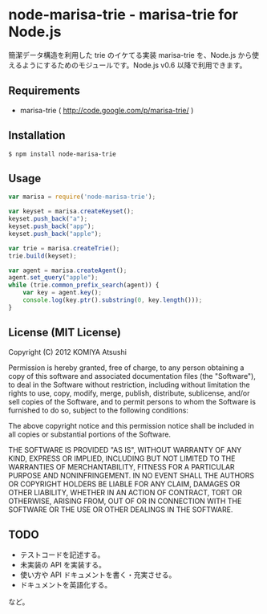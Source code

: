 node-marisa-trie - marisa-trie for Node.js
================

簡潔データ構造を利用した trie のイケてる実装 marisa-trie を、Node.js から使えるようにするためのモジュールです。Node.js v0.6 以降で利用できます。

## Requirements

 * marisa-trie ( http://code.google.com/p/marisa-trie/ )

## Installation

    $ npm install node-marisa-trie

## Usage

```JavaScript
var marisa = require('node-marisa-trie');

var keyset = marisa.createKeyset();
keyset.push_back("a");
keyset.push_back("app");
keyset.push_back("apple");

var trie = marisa.createTrie();
trie.build(keyset);

var agent = marisa.createAgent();
agent.set_query("apple");
while (trie.common_prefix_search(agent)) {
    var key = agent.key();
    console.log(key.ptr().substring(0, key.length()));
}
```

## License (MIT License)

Copyright (C) 2012 KOMIYA Atsushi

Permission is hereby granted, free of charge, to any person obtaining a copy of this software and associated documentation files (the "Software"), to deal in the Software without restriction, including without limitation the rights to use, copy, modify, merge, publish, distribute, sublicense, and/or sell copies of the Software, and to permit persons to whom the Software is furnished to do so, subject to the following conditions:

The above copyright notice and this permission notice shall be included in all copies or substantial portions of the Software.

THE SOFTWARE IS PROVIDED "AS IS", WITHOUT WARRANTY OF ANY KIND, EXPRESS OR IMPLIED, INCLUDING BUT NOT LIMITED TO THE WARRANTIES OF MERCHANTABILITY, FITNESS FOR A PARTICULAR PURPOSE AND NONINFRINGEMENT. IN NO EVENT SHALL THE AUTHORS OR COPYRIGHT HOLDERS BE LIABLE FOR ANY CLAIM, DAMAGES OR OTHER LIABILITY, WHETHER IN AN ACTION OF CONTRACT, TORT OR OTHERWISE, ARISING FROM, OUT OF OR IN CONNECTION WITH THE SOFTWARE OR THE USE OR OTHER DEALINGS IN THE SOFTWARE.

## TODO

 * テストコードを記述する。
 * 未実装の API を実装する。
 * 使い方や API ドキュメントを書く・充実させる。
 * ドキュメントを英語化する。

など。
